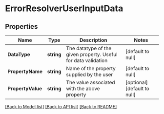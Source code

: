 # ErrorResolverUserInputData

## Properties
Name | Type | Description | Notes
------------ | ------------- | ------------- | -------------
**DataType** | **string** | The datatype of the given property. Useful for data validation | [default to null]
**PropertyName** | **string** | Name of the property supplied by the user | [default to null]
**PropertyValue** | **string** | The value associated with the above property | [optional] [default to null]

[[Back to Model list]](../README.md#documentation-for-models) [[Back to API list]](../README.md#documentation-for-api-endpoints) [[Back to README]](../README.md)

